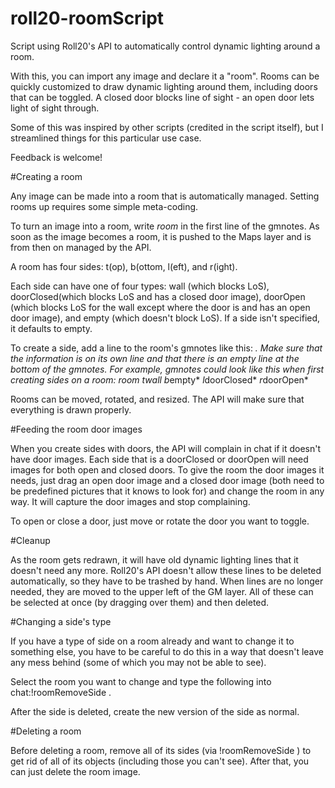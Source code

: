 # roll20-roomScript
Script using Roll20's API to automatically control dynamic lighting around a room.

With this, you can import any image and declare it a "room". Rooms can be quickly customized to draw dynamic lighting around them, including doors that can be toggled. A closed door blocks line of sight - an open door lets light of sight through.

Some of this was inspired by other scripts (credited in the script itself), but I streamlined things for this particular use case.

Feedback is welcome!


#Creating a room

Any image can be made into a room that is automatically managed. Setting rooms up requires some simple meta-coding.

To turn an image into a room, write *room* in the first line of the gmnotes. As soon as the image becomes a room, it is pushed to the Maps layer and is from then on managed by the API.

A room has four sides: t(op), b(ottom, l(eft), and r(ight).

Each side can have one of four types: wall (which blocks LoS), doorClosed(which blocks LoS and has a closed door image), doorOpen (which blocks LoS for the wall except where the door is and has an open door image), and empty (which doesn't block LoS). If a side isn't specified, it defaults to empty.

To create a side, add a line to the room's gmnotes like this: *<side>*<type>*. Make sure that the information is on its own line and that there is an empty line at the bottom of the gmnotes. For example, gmnotes could look like this when first creating sides on a room:
*room*
*t*wall*
*b*empty*
*l*doorClosed*
*r*doorOpen*
 

Rooms can be moved, rotated, and resized. The API will make sure that everything is drawn properly.

#Feeding the room door images

When you create sides with doors, the API will complain in chat if it doesn't have door images. Each side that is a doorClosed or doorOpen will need images for both open and closed doors. To give the room the door images it needs, just drag an open door image and a closed door image (both need to be predefined pictures that it knows to look for) and change the room in any way. It will capture the door images and stop complaining.

To open or close a door, just move or rotate the door you want to toggle.

#Cleanup

As the room gets redrawn, it will have old dynamic lighting lines that it doesn't need any more. Roll20's API doesn't allow these lines to be deleted automatically, so they have to be trashed by hand. When lines are no longer needed, they are moved to the upper left of the GM layer. All of these can be selected at once (by dragging over them) and then deleted.

#Changing a side's type

If you have a type of side on a room already and want to change it to something else, you have to be careful to do this in a way that doesn't leave any mess behind (some of which you may not be able to see).

Select the room you want to change and type the following into chat:!roomRemoveSide <side>.

After the side is deleted, create the new version of the side as normal.

#Deleting a room

Before deleting a room, remove all of its sides (via !roomRemoveSide <side>) to get rid of all of its objects (including those you can't see). After that, you can just delete the room image.
